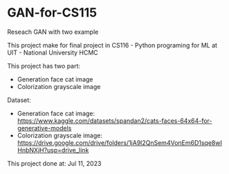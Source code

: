 # GAN-for-CS115
Reseach GAN with two example

This project make for final project in CS116 - Python programing for ML at UIT - National University HCMC

This project has two part:
 - Generation face cat image
 - Colorization grayscale image

Dataset:
- Generation face cat image: https://www.kaggle.com/datasets/spandan2/cats-faces-64x64-for-generative-models
- Colorization grayscale image: https://drive.google.com/drive/folders/1jA9l2QnSem4VonEm6D1sqe8wIHnbNXjH?usp=drive_link

This project done at: Jul 11, 2023
